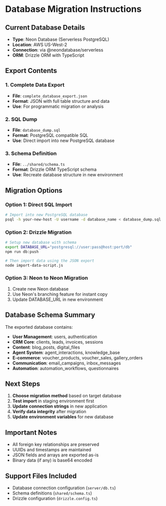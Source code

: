 # Database Migration Instructions

## Current Database Details
- **Type**: Neon Database (Serverless PostgreSQL)
- **Location**: AWS US-West-2
- **Connection**: via @neondatabase/serverless
- **ORM**: Drizzle ORM with TypeScript

## Export Contents

### 1. Complete Data Export
- **File**: `complete_database_export.json`
- **Format**: JSON with full table structure and data
- **Use**: For programmatic migration or analysis

### 2. SQL Dump
- **File**: `database_dump.sql`
- **Format**: PostgreSQL compatible SQL
- **Use**: Direct import into new PostgreSQL database

### 3. Schema Definition
- **File**: `../shared/schema.ts`
- **Format**: Drizzle ORM TypeScript schema
- **Use**: Recreate database structure in new environment

## Migration Options

### Option 1: Direct SQL Import
```bash
# Import into new PostgreSQL database
psql -h your-new-host -U username -d database_name < database_dump.sql
```

### Option 2: Drizzle Migration
```bash
# Setup new database with schema
export DATABASE_URL="postgresql://user:pass@host:port/db"
npm run db:push

# Then import data using the JSON export
node import-data-script.js
```

### Option 3: Neon to Neon Migration
1. Create new Neon database
2. Use Neon's branching feature for instant copy
3. Update DATABASE_URL in new environment

## Database Schema Summary

The exported database contains:
- **User Management**: users, authentication
- **CRM Core**: clients, leads, invoices, sessions  
- **Content**: blog_posts, digital_files
- **Agent System**: agent_interactions, knowledge_base
- **E-commerce**: voucher_products, voucher_sales, gallery_orders
- **Communication**: email_campaigns, inbox_messages
- **Automation**: automation_workflows, questionnaires

## Next Steps

1. **Choose migration method** based on target database
2. **Test import** in staging environment first
3. **Update connection strings** in new application
4. **Verify data integrity** after migration
5. **Update environment variables** for new database

## Important Notes

- All foreign key relationships are preserved
- UUIDs and timestamps are maintained
- JSON fields and arrays are exported as-is
- Binary data (if any) is base64 encoded

## Support Files Included

- Database connection configuration (`server/db.ts`)
- Schema definitions (`shared/schema.ts`)
- Drizzle configuration (`drizzle.config.ts`)
